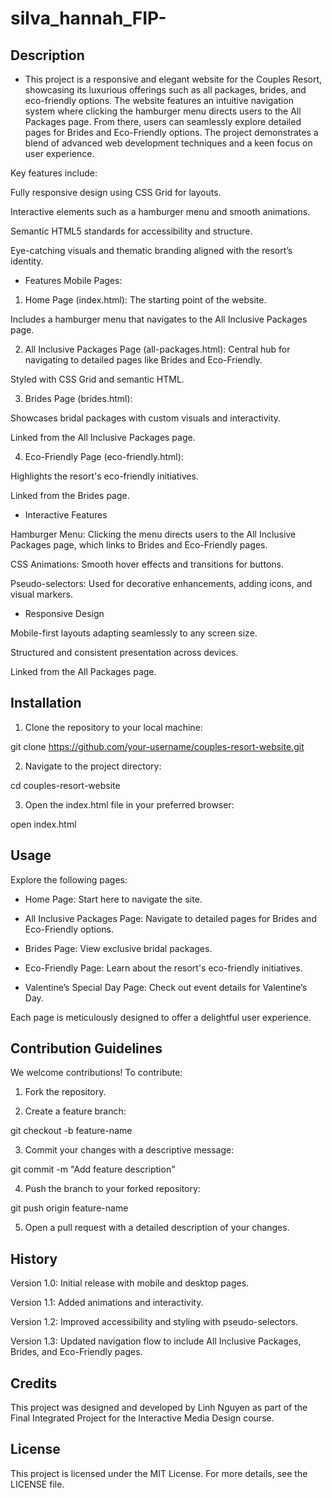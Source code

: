 # silva_hannah_FIP-

## Description

- This project is a responsive and elegant website for the Couples Resort, showcasing its luxurious offerings such as all packages, brides, and eco-friendly options. The website features an intuitive navigation system where clicking the hamburger menu directs users to the All Packages page. From there, users can seamlessly explore detailed pages for Brides and Eco-Friendly options. The project demonstrates a blend of advanced web development techniques and a keen focus on user experience.

Key features include:

Fully responsive design using CSS Grid for layouts.

Interactive elements such as a hamburger menu and smooth animations.

Semantic HTML5 standards for accessibility and structure.

Eye-catching visuals and thematic branding aligned with the resort’s identity.

- Features
  Mobile Pages:

1. Home Page (index.html):
   The starting point of the website.

Includes a hamburger menu that navigates to the All Inclusive Packages page.

2. All Inclusive Packages Page (all-packages.html):
   Central hub for navigating to detailed pages like Brides and Eco-Friendly.

Styled with CSS Grid and semantic HTML.

3. Brides Page (brides.html):

Showcases bridal packages with custom visuals and interactivity.

Linked from the All Inclusive Packages page.

4. Eco-Friendly Page (eco-friendly.html):

Highlights the resort's eco-friendly initiatives.

Linked from the Brides page.

- Interactive Features

Hamburger Menu: Clicking the menu directs users to the All Inclusive Packages page, which links to Brides and Eco-Friendly pages.

CSS Animations: Smooth hover effects and transitions for buttons.

Pseudo-selectors: Used for decorative enhancements, adding icons, and visual markers.

- Responsive Design

Mobile-first layouts adapting seamlessly to any screen size.

Structured and consistent presentation across devices.

Linked from the All Packages page.

## Installation

1. Clone the repository to your local machine:

git clone https://github.com/your-username/couples-resort-website.git

2. Navigate to the project directory:

cd couples-resort-website

3. Open the index.html file in your preferred browser:

open index.html

## Usage

Explore the following pages:

- Home Page: Start here to navigate the site.

- All Inclusive Packages Page: Navigate to detailed pages for Brides and Eco-Friendly options.

- Brides Page: View exclusive bridal packages.

- Eco-Friendly Page: Learn about the resort's eco-friendly initiatives.

- Valentine’s Special Day Page: Check out event details for Valentine’s Day.

Each page is meticulously designed to offer a delightful user experience.

## Contribution Guidelines

We welcome contributions! To contribute:

1. Fork the repository.

2. Create a feature branch:

git checkout -b feature-name

3. Commit your changes with a descriptive message:

git commit -m "Add feature description"

4. Push the branch to your forked repository:

git push origin feature-name

5. Open a pull request with a detailed description of your changes.

## History

Version 1.0: Initial release with mobile and desktop pages.

Version 1.1: Added animations and interactivity.

Version 1.2: Improved accessibility and styling with pseudo-selectors.

Version 1.3: Updated navigation flow to include All Inclusive Packages, Brides, and Eco-Friendly pages.

## Credits

This project was designed and developed by Linh Nguyen as part of the Final Integrated Project for the Interactive Media Design course.

## License

This project is licensed under the MIT License. For more details, see the LICENSE file.
